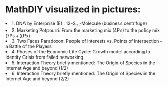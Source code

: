 <h1>MathDIY visualized in pictures:</h1>
<li>1. DNA by Enterprise (E) : 12-S<sub>🄔</sub>-Molecule (business centrifuge)</li>
<li>2. Marketing Potpourri: From the marketing mix (4Ps) to the policy mix (7Ps + ∑Px)</li>
<li>3. Two Faces Paradoxon: People of Interests vs. Points of Intersection – a Battle of the Players</li>
<li>4. Phases of the Economic Life Cycle: Growth model according to Identity Crisis from failed networking</li>
<li>5. Interaction Theory briefly mentioned: The Origin of Species in the Internet Age and beyond (1/2)</li>
<li>6. Interaction Theory briefly mentioned: The Origin of Species in the Internet Age and beyond (2/2)</li>

